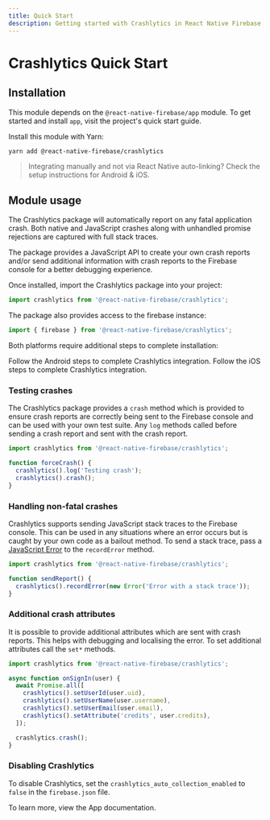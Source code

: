```yaml
---
title: Quick Start
description: Getting started with Crashlytics in React Native Firebase
---
```


# Crashlytics Quick Start

## Installation

This module depends on the `@react-native-firebase/app` module. To get started and install `app`,
visit the project's <Anchor version={false} group={false} href="/quick-start">quick start</Anchor> guide.

Install this module with Yarn:

```bash
yarn add @react-native-firebase/crashlytics
```

> Integrating manually and not via React Native auto-linking? Check the setup instructions for <Anchor version group href="/android">Android</Anchor> & <Anchor version group href="/ios">iOS</Anchor>.

## Module usage

The Crashlytics package will automatically report on any fatal application crash. Both native and JavaScript
crashes along with unhandled promise rejections are captured with full stack traces.

The package provides a JavaScript API to create your own crash reports and/or send additional information
with crash reports to the Firebase console for a better debugging experience.

Once installed, import the Crashlytics package into your project:

```js
import crashlytics from '@react-native-firebase/crashlytics';
```

The package also provides access to the firebase instance:

```js
import { firebase } from '@react-native-firebase/crashlytics';
```

Both platforms require additional steps to complete installation:

<Grid columns="2">
	<Block
		title="Android: Additional Steps"
		to="/android"
		icon="android"
		color="#4CAF50"
	>
		Follow the Android steps to complete Crashlytics integration.
  	</Block>
    <Block
		title="iOS: Additional Steps"
        to="/ios"
        icon="phone_iphone"
        color="#2196F3"
    >
        Follow the iOS steps to complete Crashlytics integration.
    </Block>
</Grid>

### Testing crashes

The Crashlytics package provides a `crash` method which is provided to ensure crash reports are correctly
being sent to the Firebase console and can be used with your own test suite. Any `log` methods called before
sending a crash report and sent with the crash report.

```js
import crashlytics from '@react-native-firebase/crashlytics';

function forceCrash() {
  crashlytics().log('Testing crash');
  crashlytics().crash();
}
```

### Handling non-fatal crashes

Crashlytics supports sending JavaScript stack traces to the Firebase console. This can be used in any situations
where an error occurs but is caught by your own code as a bailout method. To
send a stack trace, pass a [JavaScript Error](https://developer.mozilla.org/en-US/docs/Web/JavaScript/Reference/Global_Objects/Error)
to the `recordError` method.

```js
import crashlytics from '@react-native-firebase/crashlytics';

function sendReport() {
  crashlytics().recordError(new Error('Error with a stack trace'));
}
```

### Additional crash attributes

It is possible to provide additional attributes which are sent with crash reports. This helps with debugging and
localising the error. To set additional attributes call the `set*` methods.

```js
import crashlytics from '@react-native-firebase/crashlytics';

async function onSignIn(user) {
  await Promise.all([
    crashlytics().setUserId(user.uid),
    crashlytics().setUserName(user.username),
    crashlytics().setUserEmail(user.email),
    crashlytics().setAttribute('credits', user.credits),
  ]);

  crashlytics.crash();
}
```

### Disabling Crashlytics

To disable Crashlytics, set the `crashlytics_auto_collection_enabled` to `false` in the `firebase.json` file.

To learn more, view the <Anchor version group="app" href="/firebase-json">App documentation</Anchor>.
